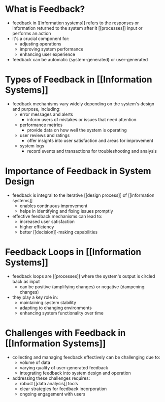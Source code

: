 # What is Feedback?
- feedback in [[information systems]] refers to the responses or information returned to the system after it [[processes]] input or performs an action
- it's a crucial component for:
	- adjusting operations
	- improving system performance
	- enhancing user experience
- feedback can be automatic (system-generated) or user-generated

# Types of Feedback in [[Information Systems]]
- feedback mechanisms vary widely depending on the system's design and purpose, including:
	- error messages and alerts
		- inform users of mistakes or issues that need attention
	- performance metrics
		- provide data on how well the system is operating
	- user reviews and ratings
		- offer insights into user satisfaction and areas for improvement
	- system logs
		- record events and transactions for troubleshooting and analysis

# Importance of Feedback in System Design
- feedback is integral to the iterative [[design process]] of [[information systems]]
	- enables continuous improvement
	- helps in identifying and fixing issues promptly
- effective feedback mechanisms can lead to:
	- increased user satisfaction
	- higher efficiency
	- better [[decision]]-making capabilities

# Feedback Loops in [[Information Systems]]
- feedback loops are [[processes]] where the system's output is circled back as input
	- can be positive (amplifying changes) or negative (dampening changes)
- they play a key role in:
	- maintaining system stability
	- adapting to changing environments
	- enhancing system functionality over time

# Challenges with Feedback in [[Information Systems]]
- collecting and managing feedback effectively can be challenging due to:
	- volume of data
	- varying quality of user-generated feedback
	- integrating feedback into system design and operation
- addressing these challenges requires:
	- robust [[data analysis]] tools
	- clear strategies for feedback incorporation
	- ongoing engagement with users